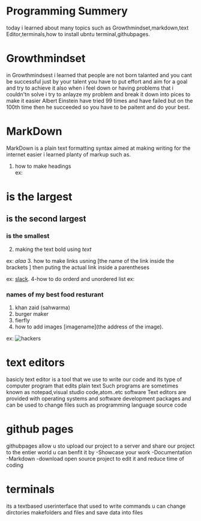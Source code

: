 # Programming Summery 
today i learned about many topics such as Growthmindset,markdown,text Editor,terminals,how to install ubntu terminal,githubpages.
# Growthmindset
in Growthmindsest i learned that people are not born talanted and you cant be successful just by your talent you have to put effort 
and aim for a goal  and try to achieve it also when i feel down or having problems that i couldn'tn solve i try to anlayze my problem
and break it down into pices to  make it easier Albert Einstein have tried 99 times and have failed but on the 100th time then
he succeeded  so you have to be paitent and do your best.
# MarkDown
MarkDown is a plain text formatting syntax aimed at making writing for the internet easier i learned planty of markup such as.
1. how to make headings  
ex:
# is the largest
## is the second largest
### is the smallest
2. making the text bold using *text*

ex:
*alaa*
3. how to make links usning [the name of the link inside the brackets ] then puting the actual link inside a parentheses

ex:
[slack](https://slack.com/intl/en-jo/downloads/instructions/windows).
4-how to do orderd and unordered list
ex:
### names of my best food resturant 
1. khan zaid (sahwarma)
2. burger maker
3. fierfly
5. how to add images [imagename](the address of the image).

ex:
![hackers](https://image.shutterstock.com/image-vector/three-white-black-grey-hats-600w-618714785.jpg) 
 # text editors
 basicly text editor is a tool that we use to write our code and its  type of computer program that edits plain text Such programs are sometimes known as notepad,visual studio code,atom..etc software Text editors are provided with operating systems and software development packages  and can be used to change files such as programming language source code
 # github pages
 githubpages allow u sto upload our project to a server and share our project to the entier world u can benfit it by 
 -Showcase your work
 -Documentation
 -Markdown
 -download open source project to edit it and reduce time of coding
 # terminals 
 its a textbased userinterface that used to write commands u can change dirctories makefolders and files and save data into files

